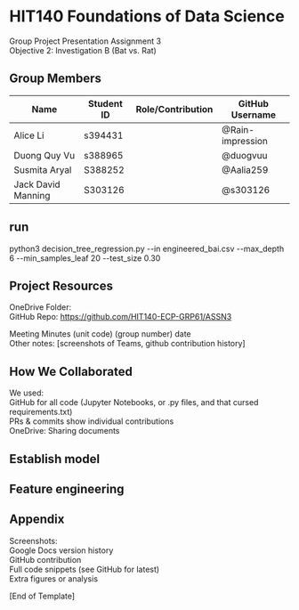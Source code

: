 # HIT140 Foundations of Data Science
Group Project Presentation Assignment 3
<br />
Objective 2: Investigation B 
(Bat vs. Rat)


## Group Members
| Name | Student ID | Role/Contribution| GitHub Username|
|-|-|-|-|
|Alice Li |s394431| |@Rain-impression |
|Duong Quy Vu|s388965| |@duogvuu|
|Susmita Aryal|S388252||@Aalia259|
|Jack David Manning|S303126||@s303126|

## run
python3 decision_tree_regression.py   --in engineered_bai.csv   --max_depth 6 --min_samples_leaf 20 --test_size 0.30

##  Project Resources
OneDrive Folder: 
<br />
GitHub Repo: https://github.com/HIT140-ECP-GRP61/ASSN3
<br />

Meeting Minutes (unit code) (group number) date
<br />
Other notes: [screenshots of Teams, github contribution history]


## How We Collaborated

We used:<br />
GitHub for all code (Jupyter Notebooks, or .py files, and that cursed requirements.txt)<br />
PRs & commits show individual contributions <br />
OneDrive: Sharing documents<br />

## Establish model
## Feature engineering



## Appendix
Screenshots:<br />
Google Docs version history <br />
GitHub contribution <br />
Full code snippets (see GitHub for latest)<br />
Extra figures or analysis<br />


[End of Template]<br />





